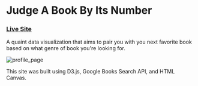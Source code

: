 # Judge A Book By Its Number

### [Live Site](https://glenpark00.github.io/JudgeABookByItsNumber/)

A quaint data visualization that aims to pair you with you next favorite book based on what genre of book you're looking for.

![profile_page](https://github.com/glenpark00/JudgeABookByItsNumber/blob/master/src/assets/homepage.gif)

This site was built using D3.js, Google Books Search API, and HTML Canvas.
